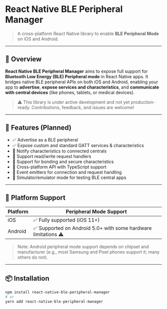 # React Native BLE Peripheral Manager

> A cross-platform React Native library to enable **BLE Peripheral Mode** on iOS and Android.

---

## 🚀 Overview

**React Native BLE Peripheral Manager** aims to expose full support for **Bluetooth Low Energy (BLE) Peripheral mode** in React Native apps. It bridges native BLE peripheral APIs on both iOS and Android, enabling your app to **advertise**, **expose services and characteristics**, and **communicate with central devices** (like phones, tablets, or medical devices).

> ⚠️ This library is under active development and not yet production-ready. Contributions, feedback, and issues are welcome!

---

## 🔧 Features (Planned)

- ✅ Advertise as a BLE peripheral
- ✅ Expose custom and standard GATT services & characteristics
- 🔄 Notify characteristics to connected centrals
- 🔄 Support read/write request handlers
- 🔄 Support for bonding and secure characteristics
- 🔄 Cross-platform API with TypeScript support
- 🔄 Event emitters for connection and request handling
- 🔄 Simulator/emulator mode for testing BLE central apps

---

## 📱 Platform Support

| Platform | Peripheral Mode Support |
|----------|--------------------------|
| iOS      | ✅ Fully supported (iOS 11+) |
| Android  | ✅ Supported on Android 5.0+ with some hardware limitations ⚠️ |

> Note: Android peripheral mode support depends on chipset and manufacturer (e.g., most Samsung and Pixel phones support it; many others do not).

---

## 📦 Installation

```bash
npm install react-native-ble-peripheral-manager
# or
yarn add react-native-ble-peripheral-manager

